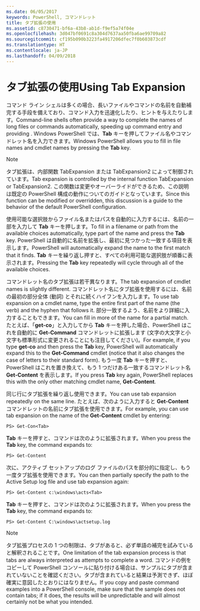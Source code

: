```yaml
---
ms.date: 06/05/2017
keywords: PowerShell, コマンドレット
title: タブ拡張の使用
ms.assetid: c8730471-bf6a-43b8-ab1d-f9ef5a74f04e
ms.openlocfilehash: 3d047bf0691c8a304d7637aa50fba6ae99709a82
ms.sourcegitcommit: cf195b090b3223fa4917206dfec7f0b603873cdf
ms.translationtype: HT
ms.contentlocale: ja-JP
ms.lasthandoff: 04/09/2018
---
```

# <a name="using-tab-expansion"></a><span data-ttu-id="c65dd-103">タブ拡張の使用</span><span class="sxs-lookup"><span data-stu-id="c65dd-103">Using Tab Expansion</span></span>

<span data-ttu-id="c65dd-104">コマンド ライン シェルは多くの場合、長いファイルやコマンドの名前を自動補完する手段を備えており、コマンド入力を迅速化したり、ヒントを与えたりします。</span><span class="sxs-lookup"><span data-stu-id="c65dd-104">Command-line shells often provide a way to complete the names of long files or commands automatically, speeding up command entry and providing .</span></span> <span data-ttu-id="c65dd-105">Windows PowerShell では、**Tab** キーを押してファイル名やコマンドレット名を入力できます。</span><span class="sxs-lookup"><span data-stu-id="c65dd-105">Windows PowerShell allows you to fill in file names and cmdlet names by pressing the **Tab** key.</span></span>

> [!NOTE]
> <span data-ttu-id="c65dd-106">タブ拡張は、内部関数 TabExpansion または TabExpansion2 によって制御されています。</span><span class="sxs-lookup"><span data-stu-id="c65dd-106">Tab expansion is controlled by the internal function TabExpansion or TabExpansion2.</span></span> <span data-ttu-id="c65dd-107">この関数は変更やオーバーライドができるため、この説明は既定の PowerShell 構成の動作についてのガイドとなっています。</span><span class="sxs-lookup"><span data-stu-id="c65dd-107">Since this function can be modified or overridden, this discussion is a guide to the behavior of the default PowerShell configuration.</span></span>

<span data-ttu-id="c65dd-108">使用可能な選択肢からファイル名またはパスを自動的に入力するには、名前の一部を入力して **Tab** キーを押します。</span><span class="sxs-lookup"><span data-stu-id="c65dd-108">To fill in a filename or path from the available choices automatically, type part of the name and press the **Tab** key.</span></span> <span data-ttu-id="c65dd-109">PowerShell は自動的に名前を拡張し、最初に見つかった一致する項目を表示します。</span><span class="sxs-lookup"><span data-stu-id="c65dd-109">PowerShell will automatically expand the name to the first match that it finds.</span></span> <span data-ttu-id="c65dd-110">**Tab** キーを繰り返し押すと、すべての利用可能な選択肢が順番に表示されます。</span><span class="sxs-lookup"><span data-stu-id="c65dd-110">Pressing the **Tab** key repeatedly will cycle through all of the available choices.</span></span>

<span data-ttu-id="c65dd-111">コマンドレット名のタブ拡張は若干異なります。</span><span class="sxs-lookup"><span data-stu-id="c65dd-111">The tab expansion of cmdlet names is slightly different.</span></span> <span data-ttu-id="c65dd-112">コマンドレット名にタブ拡張を使用するには、名前の最初の部分全体 (動詞) とそれに続くハイフンを入力します。</span><span class="sxs-lookup"><span data-stu-id="c65dd-112">To use tab expansion on a cmdlet name, type the entire first part of the name (the verb) and the hyphen that follows it.</span></span> <span data-ttu-id="c65dd-113">部分一致するよう、名前をより詳細に入力することもできます。</span><span class="sxs-lookup"><span data-stu-id="c65dd-113">You can fill in more of the name for a partial match.</span></span> <span data-ttu-id="c65dd-114">たとえば、「**get-co**」と入力してから **Tab** キーを押した場合、PowerShell はこれを自動的に **Get-Command** コマンドレットに拡張します (文字の大文字と小文字も標準形式に変更されることにも注目してください)。</span><span class="sxs-lookup"><span data-stu-id="c65dd-114">For example, if you type **get-co** and then press the **Tab** key, PowerShell will automatically expand this to the **Get-Command** cmdlet (notice that it also changes the case of letters to their standard form).</span></span> <span data-ttu-id="c65dd-115">もう一度 **Tab** キーを押すと、PowerShell はこれを置き換えて、もう 1 つだけある一致するコマンドレット名 **Get-Content** を表示します。</span><span class="sxs-lookup"><span data-stu-id="c65dd-115">If you press **Tab** key again, PowerShell replaces this with the only other matching cmdlet name, **Get-Content**.</span></span>

<span data-ttu-id="c65dd-116">同じ行にタブ拡張を繰り返し使用できます。</span><span class="sxs-lookup"><span data-stu-id="c65dd-116">You can use tab expansion repeatedly on the same line.</span></span> <span data-ttu-id="c65dd-117">たとえば、次のように入力すると **Get-Content** コマンドレットの名前にタブ拡張を使用できます。</span><span class="sxs-lookup"><span data-stu-id="c65dd-117">For example, you can use tab expansion on the name of the **Get-Content** cmdlet by entering:</span></span>

```
PS> Get-Con<Tab>
```

<span data-ttu-id="c65dd-118">**Tab** キーを押すと、コマンドは次のように拡張されます。</span><span class="sxs-lookup"><span data-stu-id="c65dd-118">When you press the **Tab** key, the command expands to:</span></span>

```
PS> Get-Content
```

<span data-ttu-id="c65dd-119">次に、アクティブ セットアップのログ ファイルのパスを部分的に指定し、もう一度タブ拡張を使用できます。</span><span class="sxs-lookup"><span data-stu-id="c65dd-119">You can then partially specify the path to the Active Setup log file and use tab expansion again:</span></span>

```
PS> Get-Content c:\windows\acts<Tab>
```

<span data-ttu-id="c65dd-120">**Tab** キーを押すと、コマンドは次のように拡張されます。</span><span class="sxs-lookup"><span data-stu-id="c65dd-120">When you press the **Tab** key, the command expands to:</span></span>

```
PS> Get-Content C:\windows\actsetup.log
```

> [!NOTE]
> <span data-ttu-id="c65dd-121">タブ拡張プロセスの 1 つの制限は、タブがあると、必ず単語の補完を試みていると解釈されることです。</span><span class="sxs-lookup"><span data-stu-id="c65dd-121">One limitation of the tab expansion process is that tabs are always interpreted as attempts to complete a word.</span></span> <span data-ttu-id="c65dd-122">コマンドの例をコピーして PowerShell コンソールに貼り付ける場合は、サンプルにタブが含まれていないことを確認ください。タブが含まれていると結果は予測できず、ほぼ確実に意図したとおりにはなりません。</span><span class="sxs-lookup"><span data-stu-id="c65dd-122">If you copy and paste command examples into a PowerShell console, make sure that the sample does not contain tabs; if it does, the results will be unpredictable and will almost certainly not be what you intended.</span></span>